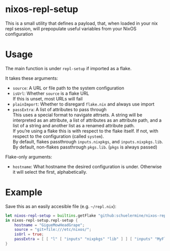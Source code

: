 # nixos-repl-setup

This is a small utility that defines a payload, that, when loaded in your nix repl session, will prepopulate useful variables from your NixOS configuration

# Usage

The main function is under `repl-setup` if imported as a flake.

It takes these arguments:

- `source`: A URL or file path to the system configuration
- `isUrl`: Whether `source` is a flake URL  
  If this is unset, most URLs will fail
- `plainImport`: Whether to disregard `flake.nix` and always use import
- `passExtra`: A list of attributes to pass through  
  This uses a special format to navigate attrsets. A string will be interpreted as an attribute, a list of attributes as an attribute path, and a list of a string and another list as a renamed attribute path.  
  If you’re using a flake this is with respect to the flake itself. If not, with respect to the configuration (called `system`).  
  By default, flakes passthrough `inputs.nixpkgs`, and `inputs.nixpkgs.lib`.
  By default, non-flakes passthrough `pkgs.lib`.
  (`pkgs` is always passed)

Flake-only arguments:

- `hostname`: What hostname the desired configuration is under. Otherwise it will select the first, alphabetically.

# Example

Save this as an easily accesible file (e.g. `~/repl.nix`):

```nix
let nixos-repl-setup = builtins.getFlake "github:schuelermine/nixos-repl-setup/ce5bc68652d489ebeccb6cd867b4a2c7ce669da3";
in nixos-repl-setup.repl-setup {
    hostname = "GigueMowHeadGrape";
    source = "git+file:///etc/nixos/";
    isUrl = true;
    passExtra = [ [ "l" [ "inputs" "nixpkgs" "lib" ] ] [ "inputs" "MyFlake" "fubar" "egg" ] ];
}
```
